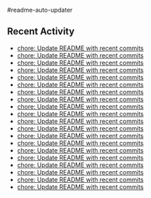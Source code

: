 #readme-auto-updater

## Recent Activity
<!-- LATEST_COMMITS:START -->
- [chore: Update README with recent commits](https://github.com/NEO1717/readme-auto-updater/commit/68bd69c53f7690d81d2479f4dc081ceee399a209)
- [chore: Update README with recent commits](https://github.com/NEO1717/readme-auto-updater/commit/a7b25759e4e0c93eda0e514678599c8640dfe0e2)
- [chore: Update README with recent commits](https://github.com/NEO1717/readme-auto-updater/commit/de8597782701613e2e8241ee6e0563e82b62728e)
- [chore: Update README with recent commits](https://github.com/NEO1717/readme-auto-updater/commit/6fcabb90c4b6cf91642c30c47b22b83ea37ab1cd)
- [chore: Update README with recent commits](https://github.com/NEO1717/readme-auto-updater/commit/9407a8e97de65553feb6011389587b339a6772d2)
- [chore: Update README with recent commits](https://github.com/NEO1717/readme-auto-updater/commit/9051eed044db1be3ebb814d620445da714575b58)
- [chore: Update README with recent commits](https://github.com/NEO1717/readme-auto-updater/commit/599aedac7f48ec644f544167c43ba4f1858a7206)
- [chore: Update README with recent commits](https://github.com/NEO1717/readme-auto-updater/commit/4b99b0102fead2ee4548b18e078106a01cccc199)
- [chore: Update README with recent commits](https://github.com/NEO1717/readme-auto-updater/commit/e7294659ecb243929ff999a820fee336e367dde2)
- [chore: Update README with recent commits](https://github.com/NEO1717/readme-auto-updater/commit/3b84dba476f3163b8adc327a789a301a2607b890)
- [chore: Update README with recent commits](https://github.com/NEO1717/readme-auto-updater/commit/dbdb0b2bf18a60f5d9bddf58967794b61ab48434)
- [chore: Update README with recent commits](https://github.com/NEO1717/readme-auto-updater/commit/30412b4b17a895c7ee795c2a8ec56f1091a9971f)
- [chore: Update README with recent commits](https://github.com/NEO1717/readme-auto-updater/commit/370a9f31126ef3b94b2f2b52637bb5d3eed74334)
- [chore: Update README with recent commits](https://github.com/NEO1717/readme-auto-updater/commit/d1dfb27ee1881db13a3a63d61f33a936d1a540a0)
- [chore: Update README with recent commits](https://github.com/NEO1717/readme-auto-updater/commit/068680bc2e34c137fb4e0ff8a90b46ae062783e1)
- [chore: Update README with recent commits](https://github.com/NEO1717/readme-auto-updater/commit/a6ad6f5512eb6014367b417c58c810c194f90c2e)
- [chore: Update README with recent commits](https://github.com/NEO1717/readme-auto-updater/commit/c7f5a97bcc2c03fa7d46956f032d77180f935372)
- [chore: Update README with recent commits](https://github.com/NEO1717/readme-auto-updater/commit/58b8ac4438e79de966f7a95bfcd9b63e114eab64)
- [chore: Update README with recent commits](https://github.com/NEO1717/readme-auto-updater/commit/384c160bc6ffcff0aeec44340c12017cc918a8b3)
- [chore: Update README with recent commits](https://github.com/NEO1717/readme-auto-updater/commit/1d9fce40c077cf4e678d59d05ce6ca9d6159f9df)
<!-- LATEST_COMMITS:END -->

